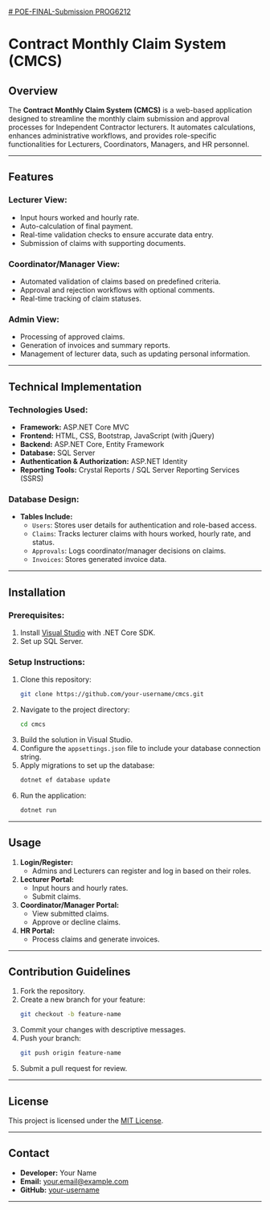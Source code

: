 [# POE-FINAL-Submission
PROG6212
](https://github.com/VutiviBaloyi/POE-FINAL-Submission)

# Contract Monthly Claim System (CMCS)

## Overview
The **Contract Monthly Claim System (CMCS)** is a web-based application designed to streamline the monthly claim submission and approval processes for Independent Contractor lecturers. It automates calculations, enhances administrative workflows, and provides role-specific functionalities for Lecturers, Coordinators, Managers, and HR personnel.

---

## Features
### **Lecturer View:**
- Input hours worked and hourly rate.
- Auto-calculation of final payment.
- Real-time validation checks to ensure accurate data entry.
- Submission of claims with supporting documents.

### **Coordinator/Manager View:**
- Automated validation of claims based on predefined criteria.
- Approval and rejection workflows with optional comments.
- Real-time tracking of claim statuses.

### **Admin View:**
- Processing of approved claims.
- Generation of invoices and summary reports.
- Management of lecturer data, such as updating personal information.

---

## Technical Implementation
### **Technologies Used:**
- **Framework:** ASP.NET Core MVC
- **Frontend:** HTML, CSS, Bootstrap, JavaScript (with jQuery)
- **Backend:** ASP.NET Core, Entity Framework
- **Database:** SQL Server
- **Authentication & Authorization:** ASP.NET Identity
- **Reporting Tools:** Crystal Reports / SQL Server Reporting Services (SSRS)

### **Database Design:**
- **Tables Include:**
  - `Users`: Stores user details for authentication and role-based access.
  - `Claims`: Tracks lecturer claims with hours worked, hourly rate, and status.
  - `Approvals`: Logs coordinator/manager decisions on claims.
  - `Invoices`: Stores generated invoice data.

---

## Installation
### **Prerequisites:**
1. Install [Visual Studio](https://visualstudio.microsoft.com/) with .NET Core SDK.
2. Set up SQL Server.

### **Setup Instructions:**
1. Clone this repository:
   ```bash
   git clone https://github.com/your-username/cmcs.git
   ```
2. Navigate to the project directory:
   ```bash
   cd cmcs
   ```
3. Build the solution in Visual Studio.
4. Configure the `appsettings.json` file to include your database connection string.
5. Apply migrations to set up the database:
   ```bash
   dotnet ef database update
   ```
6. Run the application:
   ```bash
   dotnet run
   ```

---

## Usage
1. **Login/Register:**
   - Admins and Lecturers can register and log in based on their roles.
2. **Lecturer Portal:**
   - Input hours and hourly rates.
   - Submit claims.
3. **Coordinator/Manager Portal:**
   - View submitted claims.
   - Approve or decline claims.
4. **HR Portal:**
   - Process claims and generate invoices.

---

## Contribution Guidelines
1. Fork the repository.
2. Create a new branch for your feature:
   ```bash
   git checkout -b feature-name
   ```
3. Commit your changes with descriptive messages.
4. Push your branch:
   ```bash
   git push origin feature-name
   ```
5. Submit a pull request for review.

---

## License
This project is licensed under the [MIT License](LICENSE).

---

## Contact
- **Developer:** Your Name  
- **Email:** your.email@example.com  
- **GitHub:** [your-username](https://github.com/your-username)

---
